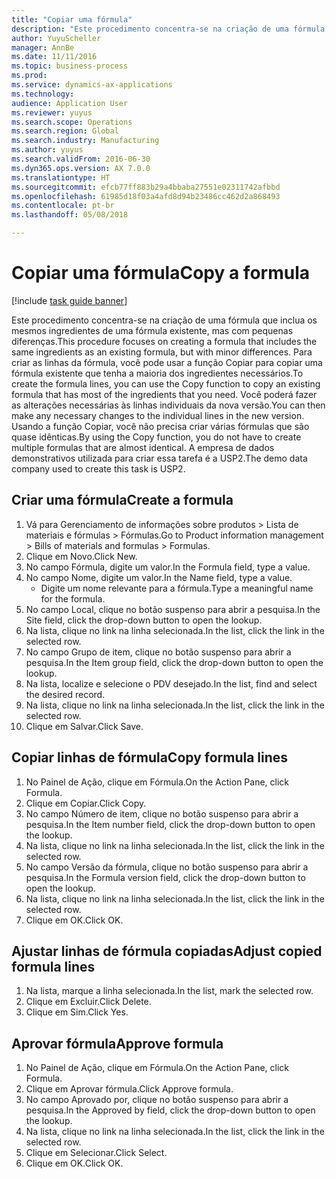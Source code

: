 ```yaml
--- 
title: "Copiar uma fórmula"
description: "Este procedimento concentra-se na criação de uma fórmula que inclua os mesmos ingredientes de uma fórmula existente, mas com pequenas diferenças."
author: YuyuScheller
manager: AnnBe
ms.date: 11/11/2016
ms.topic: business-process
ms.prod: 
ms.service: dynamics-ax-applications
ms.technology: 
audience: Application User
ms.reviewer: yuyus
ms.search.scope: Operations
ms.search.region: Global
ms.search.industry: Manufacturing
ms.author: yuyus
ms.search.validFrom: 2016-06-30
ms.dyn365.ops.version: AX 7.0.0
ms.translationtype: HT
ms.sourcegitcommit: efcb77ff883b29a4bbaba27551e02311742afbbd
ms.openlocfilehash: 61985d18f03a4afd8d94b23486cc462d2a868493
ms.contentlocale: pt-br
ms.lasthandoff: 05/08/2018

---
```

# <a name="copy-a-formula"></a><span data-ttu-id="4f87d-103">Copiar uma fórmula</span><span class="sxs-lookup"><span data-stu-id="4f87d-103">Copy a formula</span></span>

[!include [task guide banner](../../includes/task-guide-banner.md)]

<span data-ttu-id="4f87d-104">Este procedimento concentra-se na criação de uma fórmula que inclua os mesmos ingredientes de uma fórmula existente, mas com pequenas diferenças.</span><span class="sxs-lookup"><span data-stu-id="4f87d-104">This procedure focuses on creating a formula that includes the same ingredients as an existing formula, but with minor differences.</span></span> <span data-ttu-id="4f87d-105">Para criar as linhas da fórmula, você pode usar a função Copiar para copiar uma fórmula existente que tenha a maioria dos ingredientes necessários.</span><span class="sxs-lookup"><span data-stu-id="4f87d-105">To create the formula lines, you can use the Copy function to copy an existing formula that has most of the ingredients that you need.</span></span> <span data-ttu-id="4f87d-106">Você poderá fazer as alterações necessárias às linhas individuais da nova versão.</span><span class="sxs-lookup"><span data-stu-id="4f87d-106">You can then make any necessary changes to the individual lines in the new version.</span></span> <span data-ttu-id="4f87d-107">Usando a função Copiar, você não precisa criar várias fórmulas que são quase idênticas.</span><span class="sxs-lookup"><span data-stu-id="4f87d-107">By using the Copy function, you do not have to create multiple formulas that are almost identical.</span></span> <span data-ttu-id="4f87d-108">A empresa de dados demonstrativos utilizada para criar essa tarefa é a USP2.</span><span class="sxs-lookup"><span data-stu-id="4f87d-108">The demo data company used to create this task is USP2.</span></span>


## <a name="create-a-formula"></a><span data-ttu-id="4f87d-109">Criar uma fórmula</span><span class="sxs-lookup"><span data-stu-id="4f87d-109">Create a formula</span></span>
1. <span data-ttu-id="4f87d-110">Vá para Gerenciamento de informações sobre produtos > Lista de materiais e fórmulas > Fórmulas.</span><span class="sxs-lookup"><span data-stu-id="4f87d-110">Go to Product information management > Bills of materials and formulas > Formulas.</span></span>
2. <span data-ttu-id="4f87d-111">Clique em Novo.</span><span class="sxs-lookup"><span data-stu-id="4f87d-111">Click New.</span></span>
3. <span data-ttu-id="4f87d-112">No campo Fórmula, digite um valor.</span><span class="sxs-lookup"><span data-stu-id="4f87d-112">In the Formula field, type a value.</span></span>
4. <span data-ttu-id="4f87d-113">No campo Nome, digite um valor.</span><span class="sxs-lookup"><span data-stu-id="4f87d-113">In the Name field, type a value.</span></span>
    * <span data-ttu-id="4f87d-114">Digite um nome relevante para a fórmula.</span><span class="sxs-lookup"><span data-stu-id="4f87d-114">Type a meaningful name for the formula.</span></span>  
5. <span data-ttu-id="4f87d-115">No campo Local, clique no botão suspenso para abrir a pesquisa.</span><span class="sxs-lookup"><span data-stu-id="4f87d-115">In the Site field, click the drop-down button to open the lookup.</span></span>
6. <span data-ttu-id="4f87d-116">Na lista, clique no link na linha selecionada.</span><span class="sxs-lookup"><span data-stu-id="4f87d-116">In the list, click the link in the selected row.</span></span>
7. <span data-ttu-id="4f87d-117">No campo Grupo de item, clique no botão suspenso para abrir a pesquisa.</span><span class="sxs-lookup"><span data-stu-id="4f87d-117">In the Item group field, click the drop-down button to open the lookup.</span></span>
8. <span data-ttu-id="4f87d-118">Na lista, localize e selecione o PDV desejado.</span><span class="sxs-lookup"><span data-stu-id="4f87d-118">In the list, find and select the desired record.</span></span>
9. <span data-ttu-id="4f87d-119">Na lista, clique no link na linha selecionada.</span><span class="sxs-lookup"><span data-stu-id="4f87d-119">In the list, click the link in the selected row.</span></span>
10. <span data-ttu-id="4f87d-120">Clique em Salvar.</span><span class="sxs-lookup"><span data-stu-id="4f87d-120">Click Save.</span></span>

## <a name="copy-formula-lines"></a><span data-ttu-id="4f87d-121">Copiar linhas de fórmula</span><span class="sxs-lookup"><span data-stu-id="4f87d-121">Copy formula lines</span></span>
1. <span data-ttu-id="4f87d-122">No Painel de Ação, clique em Fórmula.</span><span class="sxs-lookup"><span data-stu-id="4f87d-122">On the Action Pane, click Formula.</span></span>
2. <span data-ttu-id="4f87d-123">Clique em Copiar.</span><span class="sxs-lookup"><span data-stu-id="4f87d-123">Click Copy.</span></span>
3. <span data-ttu-id="4f87d-124">No campo Número de item, clique no botão suspenso para abrir a pesquisa.</span><span class="sxs-lookup"><span data-stu-id="4f87d-124">In the Item number field, click the drop-down button to open the lookup.</span></span>
4. <span data-ttu-id="4f87d-125">Na lista, clique no link na linha selecionada.</span><span class="sxs-lookup"><span data-stu-id="4f87d-125">In the list, click the link in the selected row.</span></span>
5. <span data-ttu-id="4f87d-126">No campo Versão da fórmula, clique no botão suspenso para abrir a pesquisa.</span><span class="sxs-lookup"><span data-stu-id="4f87d-126">In the Formula version field, click the drop-down button to open the lookup.</span></span>
6. <span data-ttu-id="4f87d-127">Na lista, clique no link na linha selecionada.</span><span class="sxs-lookup"><span data-stu-id="4f87d-127">In the list, click the link in the selected row.</span></span>
7. <span data-ttu-id="4f87d-128">Clique em OK.</span><span class="sxs-lookup"><span data-stu-id="4f87d-128">Click OK.</span></span>

## <a name="adjust-copied-formula-lines"></a><span data-ttu-id="4f87d-129">Ajustar linhas de fórmula copiadas</span><span class="sxs-lookup"><span data-stu-id="4f87d-129">Adjust copied formula lines</span></span>
1. <span data-ttu-id="4f87d-130">Na lista, marque a linha selecionada.</span><span class="sxs-lookup"><span data-stu-id="4f87d-130">In the list, mark the selected row.</span></span>
2. <span data-ttu-id="4f87d-131">Clique em Excluir.</span><span class="sxs-lookup"><span data-stu-id="4f87d-131">Click Delete.</span></span>
3. <span data-ttu-id="4f87d-132">Clique em Sim.</span><span class="sxs-lookup"><span data-stu-id="4f87d-132">Click Yes.</span></span>

## <a name="approve-formula"></a><span data-ttu-id="4f87d-133">Aprovar fórmula</span><span class="sxs-lookup"><span data-stu-id="4f87d-133">Approve formula</span></span>
1. <span data-ttu-id="4f87d-134">No Painel de Ação, clique em Fórmula.</span><span class="sxs-lookup"><span data-stu-id="4f87d-134">On the Action Pane, click Formula.</span></span>
2. <span data-ttu-id="4f87d-135">Clique em Aprovar fórmula.</span><span class="sxs-lookup"><span data-stu-id="4f87d-135">Click Approve formula.</span></span>
3. <span data-ttu-id="4f87d-136">No campo Aprovado por, clique no botão suspenso para abrir a pesquisa.</span><span class="sxs-lookup"><span data-stu-id="4f87d-136">In the Approved by field, click the drop-down button to open the lookup.</span></span>
4. <span data-ttu-id="4f87d-137">Na lista, clique no link na linha selecionada.</span><span class="sxs-lookup"><span data-stu-id="4f87d-137">In the list, click the link in the selected row.</span></span>
5. <span data-ttu-id="4f87d-138">Clique em Selecionar.</span><span class="sxs-lookup"><span data-stu-id="4f87d-138">Click Select.</span></span>
6. <span data-ttu-id="4f87d-139">Clique em OK.</span><span class="sxs-lookup"><span data-stu-id="4f87d-139">Click OK.</span></span>


